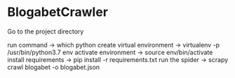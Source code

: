 # BlogabetCrawler

Go to the project directory

run command  -> which python
create virtual environment -> virtualenv -p /usr/bin/python3.7 env
activate environment -> source env/bin/activate
install requirements -> pip install -r requirements.txt
run the spider ->  scrapy crawl blogabet -o blogabet.json
